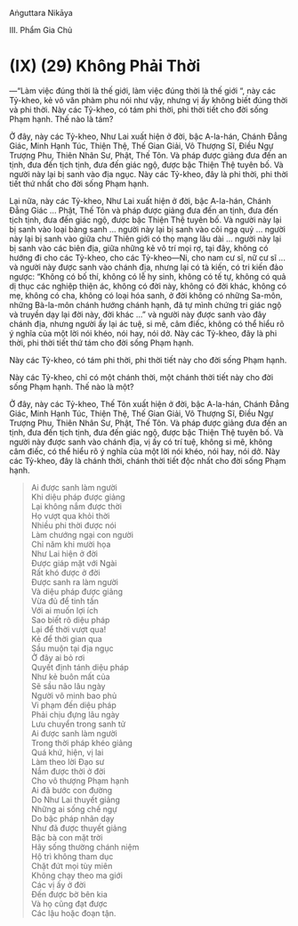 Aṅguttara Nikāya

III. Phẩm Gia Chủ

# (IX) (29) Không Phải Thời

—“Làm việc đúng thời là thế giới, làm việc đúng thời là thế giới “, này các Tỷ-kheo, kẻ vô văn phàm phu nói như vậy, nhưng vị ấy không biết đúng thời và phi thời. Này các Tỷ-kheo, có tám phi thời, phi thời tiết cho đời sống Phạm hạnh. Thế nào là tám?

Ở đây, này các Tỷ-kheo, Như Lai xuất hiện ở đời, bậc A-la-hán, Chánh Ðẳng Giác, Minh Hạnh Túc, Thiện Thệ, Thế Gian Giải, Vô Thượng Sĩ, Ðiều Ngự Trượng Phu, Thiên Nhân Sư, Phật, Thế Tôn. Và pháp được giảng đưa đến an tịnh, đưa đến tịch tịnh, đưa đến giác ngộ, được bậc Thiện Thệ tuyên bố. Và người này lại bị sanh vào địa ngục. Này các Tỷ-kheo, đây là phi thời, phi thời tiết thứ nhất cho đời sống Phạm hạnh.

Lại nữa, này các Tỷ-kheo, Như Lai xuất hiện ở đời, bậc A-la-hán, Chánh Ðẳng Giác ... Phật, Thế Tôn và pháp được giảng đưa đến an tịnh, đưa đến tịch tịnh, đưa đến giác ngộ, được bậc Thiện Thệ tuyên bố. Và người này lại bị sanh vào loại bàng sanh ... người này lại bị sanh vào cõi ngạ quỷ ... người này lại bị sanh vào giữa chư Thiên giới có thọ mạng lâu dài ... người này lại bị sanh vào các biên địa, giữa những kẻ vô trí mọi rợ, tại đây, không có hướng đi cho các Tỷ-kheo, cho các Tỷ-kheo—Ni, cho nam cư sĩ, nữ cư sĩ ... và người này được sanh vào chánh địa, nhưng lại có tà kiến, có tri kiến đảo ngược: “Không có bố thí, không có lễ hy sinh, không có tế tự, không có quả dị thục các nghiệp thiện ác, không có đời này, không có đời khác, không có mẹ, không có cha, không có loại hóa sanh, ở đời không có những Sa-môn, những Bà-la-môn chánh hướng chánh hạnh, đã tự mình chứng tri giác ngộ và truyền dạy lại đời này, đời khác ...” và người này được sanh vào đây chánh địa, nhưng người ấy lại ác tuệ, si mê, câm điếc, không có thể hiểu rõ ý nghĩa của một lời nói khéo, nói hay, nói dở. Này các Tỷ-kheo, đây là phi thời, phi thời tiết thứ tám cho đời sống Phạm hạnh.

Này các Tỷ-kheo, có tám phi thời, phi thời tiết này cho đời sống Phạm hạnh.

Này các Tỷ-kheo, chỉ có một chánh thời, một chánh thời tiết này cho đời sống Phạm hạnh. Thế nào là một?

Ở đây, này các Tỷ-kheo, Thế Tôn xuất hiện ở đời, bậc A-la-hán, Chánh Ðẳng Giác, Minh Hạnh Túc, Thiện Thệ, Thế Gian Giải, Vô Thượng Sĩ, Ðiều Ngự Trượng Phu, Thiên Nhân Sư, Phật, Thế Tôn. Và pháp được giảng đưa đến an tịnh, đưa đến tịch tịnh, đưa đến giác ngộ, được bậc Thiện Thệ tuyên bố. Và người này được sanh vào chánh địa, vị ấy có trí tuệ, không si mê, không câm điếc, có thể hiểu rõ ý nghĩa của một lời nói khéo, nói hay, nói dở. Này các Tỷ-kheo, đây là chánh thời, chánh thời tiết độc nhất cho đời sống Phạm hạnh.

> Ai được sanh làm người  
> Khi diệu pháp được giảng  
> Lại không nắm được thời  
> Họ vượt qua khỏi thời  
> Nhiều phi thời được nói  
> Làm chướng ngại con người  
> Chỉ năm khi mười họa  
> Như Lai hiện ở đời  
> Ðược giáp mặt với Ngài  
> Rất khó được ở đời  
> Ðược sanh ra làm người  
> Và diệu pháp được giảng  
> Vừa đủ để tinh tấn  
> Với ai muốn lợi ích  
> Sao biết rõ diệu pháp  
> Lại để thời vượt qua!  
> Kẻ để thời gian qua  
> Sầu muộn tại địa ngục  
> Ở đây ai bỏ rơi  
> Quyết định tánh diệu pháp  
> Như kẻ buôn mất của  
> Sẽ sầu não lâu ngày  
> Người vô minh bao phủ  
> Vi phạm đến diệu pháp  
> Phải chịu đựng lâu ngày  
> Lưu chuyển trong sanh tử  
> Ai được sanh làm người  
> Trong thời pháp khéo giảng  
> Quá khứ, hiện, vị lai  
> Làm theo lời Ðạo sư  
> Nắm được thời ở đời  
> Cho vô thượng Phạm hạnh  
> Ai đã bước con đường  
> Do Như Lai thuyết giảng  
> Những ai sống chế ngự  
> Do bậc pháp nhãn dạy  
> Như đã được thuyết giảng  
> Bậc bà con mặt trời  
> Hãy sống thường chánh niệm  
> Hộ trì không tham dục  
> Chặt đứt mọi tùy miên  
> Không chạy theo ma giới  
> Các vị ấy ở đời  
> Ðến được bờ bên kia  
> Và họ cũng đạt được  
> Các lậu hoặc đoạn tận.


